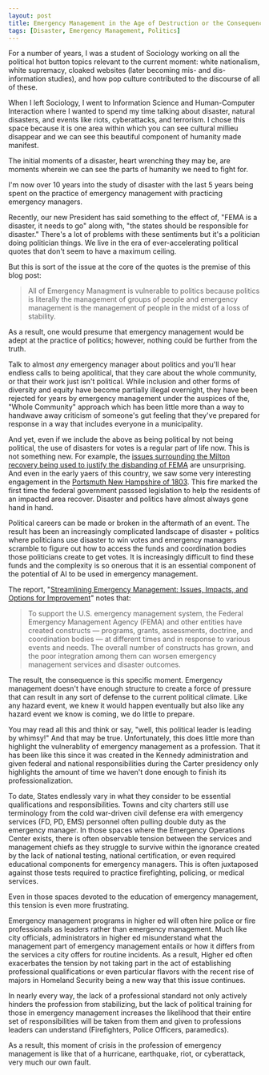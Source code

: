 ```yaml
---
layout: post
title: Emergency Management in the Age of Destruction or the Consequences of Not Treating Politics as an Essential Part of Mitigation
tags: [Disaster, Emergency Management, Politics]
---
```


For a number of years, I was a student of Sociology working on all the political hot button topics relevant to the current moment: white nationalism, white supremacy, cloaked websites (later becoming mis- and dis- information studies), and how pop culture contributed to the discourse of all of these. 

When I left Sociology, I went to Information Science and Human-Computer Interaction where I wanted to spend my time talking about disaster, natural disasters, and events like riots, cyberattacks, and terrorism. I chose this space because it is one area within which you can see cultural millieu disappear and we can see this beautiful component of humanity made manifest. 

The initial moments of a disaster, heart wrenching they may be, are moments wherein we can see the parts of humanity we need to fight for.

I'm now over 10 years into the study of disaster with the last 5 years being spent on the practice of emergency management with practicing emergency managers. 

Recently, our new President has said something to the effect of, "FEMA is a disaster, it needs to go" along with, "the states should be responsible for disaster." There's a lot of problems with these sentiments but it's a politician doing politician things. We live in the era of ever-accelerating political quotes that don't seem to have a maximum ceiling. 

But this is sort of the issue at the core of the quotes is the premise of this blog post: 

> All of Emergency Managment is vulnerable to politics because politics is literally the management of groups of people and emergency management is the management of people in the midst of a loss of stability. 
 
As a result, one would presume that emergency management would be adept at the practice of politics; however, nothing could be further from the truth. 

Talk to almost *any* emergency manager about politics and you'll hear endless calls to being apolitical, that they care about the whole community, or that their work just isn't political. While inclusion and other forms of diversity and equity have become partially illegal overnight, they have been rejected for years by emergency management under the auspices of the, "Whole Community" approach which has been little more than a way to handwave away criticism of someone's gut feeling that they've prepared for response in a way that includes everyone in a municipality. 

And yet, even if we include the above as being political by not being political, the use of disasters for votes is a regular part of life now. This is not something new. For example, the [issues surrounding the Milton recovery being used to justify the disbanding of FEMA](https://www.theguardian.com/us-news/2024/nov/09/fema-supervisor-fired-milton-relief-team-trump-signs) are unsurprising. And even in the early yaers of this country, we saw some very interesting engagement in the [Portsmuth New Hampshire of 1803](https://founders.archives.gov/documents/Jefferson/01-39-02-0268). This fire marked the first time the federal government passsed legislation to help the residents of an impacted area recover. Disaster and politics have almost always gone hand in hand.

Political careers can be made or broken in the aftermath of an event. The result has been an increasingly complicated landscape of disaster + politics where politicians use disaster to win votes and emergency managers scramble to figure out how to access the funds and coordination bodies those politicians create to get votes. It is increasingly difficult to find these funds and the complexity is so onerous that it is an essential component of the potential of AI to be used in emergency management. 

The report, "[Streamlining Emergency Management: Issues, Impacts, and Options for Improvement](https://www.rand.org/pubs/research_reports/RRA1440-5.html)" notes that: 
>To support the U.S. emergency management system, the Federal Emergency Management Agency (FEMA) and other entities have created constructs — programs, grants, assessments, doctrine, and coordination bodies — at different times and in response to various events and needs. The overall number of constructs has grown, and the poor integration among them can worsen emergency management services and disaster outcomes.

The result, the consequence is this specific moment. Emergency management doesn't have enough structure to create a force of pressure that can result in any sort of defense to the current political climate. Like any hazard event, we knew it would happen eventually but also like any hazard event we know is coming, we do little to prepare. 

You may read all this and think or say, "well, this political leader is leading by whimsy!" And that may be true. Unfortunately, this does little more than highlight the vulnerablity of emergency management as a profession. That it has been like this since it was created in the Kennedy administration and given federal and national responsibilities during the Carter presidency only highlights the amount of time we haven't done enough to finish its professionalization.

To date, States endlessly vary in what they consider to be essential qualifications and responsibilities. Towns and city charters still use terminology from the cold war-driven civil defense era with emergency services (FD, PD, EMS) personnel often pulling double duty as the emergency manager. In those spaces where the Emergency Operations Center exists, there is often observable tension between the services and management chiefs as they struggle to survive within the ignorance created by the lack of national testing, national certification, or even required educational components for emergency managers. This is often juxtaposed against those tests required to practice firefighting, policing, or medical services.

Even in those spaces devoted to the education of emergency management, this tension is even more frustrating.

Emergency management programs in higher ed will often hire police or fire professionals as leaders rather than emergency management. Much like city officials, administrators in higher ed misunderstand what the management part of emergency management entails or how it differs from the services a city offers for routine incidents. As a result, Higher ed often exacerbates the tension by not taking part in the act of establishing professional qualifications or even particular flavors with the recent rise of majors in Homeland Security being a new way that this issue continues. 

In nearly every way, the lack of a professional standard not only actively hinders the profession from stabilizing, but the lack of political training for those in emergency management increases the likelihood that their entire set of responsibilities will be taken from them and given to professions leaders can understand (Firefighters, Police Officers, paramedics).

As a result, this moment of crisis in the profession of emergency management is like that of a hurricane, earthquake, riot, or cyberattack, very much our own fault.